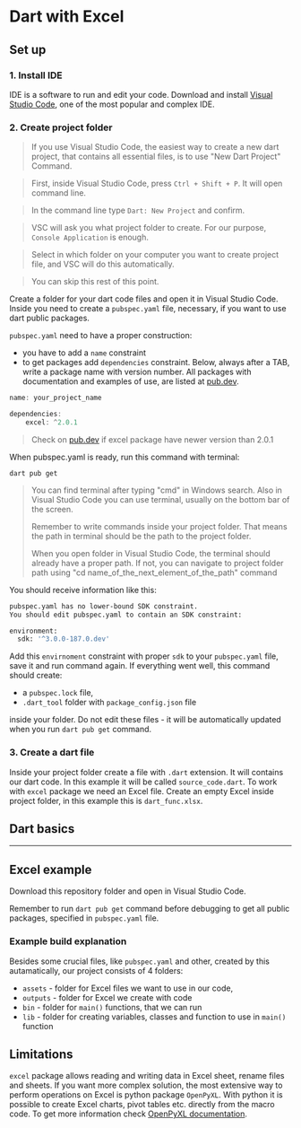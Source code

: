 # Dart with Excel

## Set up
### 1. Install IDE
IDE is a software to run and edit your code.
Download and install [Visual Studio Code], one of the most popular and complex IDE.
### 2. Create project folder


> If you use Visual Studio Code, the easiest way to create a new dart project, that contains all essential files, is to use "New Dart Project" Command.

> First, inside Visual Studio Code, press `Ctrl + Shift + P`. It will open command line.

> In the command line type `Dart: New Project` and confirm.

> VSC will ask you what project folder to create. For our purpose, `Console Application` is enough.

> Select in which folder on your computer you want to create project file, and VSC will do this automatically.

> You can skip this rest of this point.



Create a folder for your dart code files and open it in Visual Studio Code.
Inside you need to create a `pubspec.yaml` file, necessary, if you want to use dart public packages.

`pubspec.yaml` need to have a proper construction:
- you have to add a `name` constraint
- to get packages add `dependencies` constraint. Below, always after a TAB, write a package name with version number. All packages with documentation and examples of use, are listed at [pub.dev].
```javascript
name: your_project_name

dependencies:
    excel: ^2.0.1
```
> Check on [pub.dev] if excel package have newer version than 2.0.1

When pubspec.yaml is ready, run this command with terminal:
```
dart pub get
```
> You can find terminal after typing "cmd" in Windows search. Also in Visual Studio Code you can use terminal, usually on the bottom bar of the screen.
>
> Remember to write commands inside your project folder. That means the path in terminal should be the path to the project folder.
> 
> When you open folder in Visual Studio Code, the terminal should already have a proper path. If not, you can navigate to project folder path using "cd name_of_the_next_element_of_the_path" command

You should receive information like this:

```sh
pubspec.yaml has no lower-bound SDK constraint.
You should edit pubspec.yaml to contain an SDK constraint:

environment:
  sdk: '^3.0.0-187.0.dev'
```
Add this `envirnoment` constraint with proper `sdk` to your `pubspec.yaml` file, save it and run command again.
If everything went well, this command should create:
- a `pubspec.lock` file,
- `.dart_tool` folder with `package_config.json` file

inside your folder. Do not edit these files - it will be automatically updated when you run `dart pub get` command.

### 3. Create a dart file
Inside your project folder create a file with `.dart` extension. It will contains our dart code. In this example it will be called `source_code.dart`.
To work with `excel` package we need an Excel file. Create an empty Excel inside project folder, in this example this is `dart_func.xlsx`.

## Dart basics
-- --

## Excel example
Download this repository folder and open in Visual Studio Code.

Remember to run `dart pub get` command before debugging to get all public packages, specified in `pubspec.yaml` file.

### Example build explanation

Besides some crucial files, like `pubspec.yaml` and other, created by this autamatically, our project consists of 4 folders:
- `assets` - folder for Excel files we want to use in our code,
- `outputs` - folder for Excel we create with code
- `bin` - folder for `main()` functions, that we can run
- `lib` - folder for creating variables, classes and function to use in `main()` function


## Limitations

`excel` package allows reading and writing data in Excel sheet, rename files and sheets. If you want more complex solution, the most extensive way to perform operations on Excel is python package `OpenPyXL`. With python it is possible to create Excel charts, pivot tables etc. directly from the macro code. To get more information check [OpenPyXL documentation].


   [Visual Studio Code]: <https://code.visualstudio.com>
   [pub.dev]: <https://pub.dev>
   [OpenPyXL documentation]: <https://openpyxl.readthedocs.io/en/stable/index.html>
